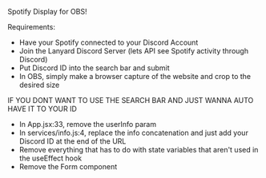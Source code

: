 Spotify Display for OBS!

Requirements:

- Have your Spotify connected to your Discord Account
- Join the Lanyard Discord Server (lets API see Spotify activity through Discord)
- Put Discord ID into the search bar and submit
- In OBS, simply make a browser capture of the website and crop to the desired size

IF YOU DONT WANT TO USE THE SEARCH BAR AND JUST WANNA AUTO HAVE IT TO YOUR ID

- In App.jsx:33, remove the userInfo param
- In services/info.js:4, replace the info concatenation and just add your Discord ID at the end of the URL
- Remove everything that has to do with state variables that aren't used in the useEffect hook
- Remove the Form component
